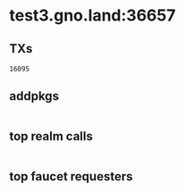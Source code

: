 # test3.gno.land:36657

## TXs
```
16095
```

## addpkgs
```
```

## top realm calls
```
```

## top faucet requesters
```
```

